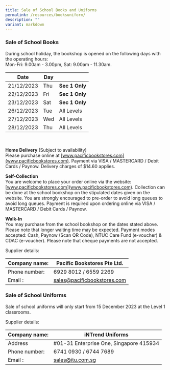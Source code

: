 ```yaml
---
title: Sale of School Books and Uniforms
permalink: /resources/booksuniform/
description: ""
variant: markdown
---
```

### **Sale of School Books**

During school holiday, the bookshop is opened on the following days with the operating hours:  
Mon-Fri: 9.00am - 3.00pm,  Sat: 9.00am - 11.30am.

|Date | Day |  |
| - | - | - |
| 21/12/2023 | Thu | **Sec 1 Only** |
| 22/12/2023 | Fri | **Sec 1 Only** |
| 23/12/2023 | Sat | **Sec 1 Only** |
| 26/12/2023 | Tue | All Levels |
| 27/12/2023 | Wed | All Levels |
| 28/12/2023 | Thu | AIl Levels |

<br>

**Home Delivery** (Subject to availability)<br>
Please purchase online at [www.pacificbookstores.com](www.pacificbookstores.com).
Payment via VISA / MASTERCARD / Debit Cards / Paynow. Delivery charges of $14.60 applies.

**Self-Collection**<br>
You are welcome to place your order online via the website: [www.pacificbookstores.com](www.pacificbookstores.com). Collection can be done at the school bookshop on the stipulated dates given on the website.
You are strongly encouraged to pre-order to avoid long queues to avoid long queues. Payment is required upon ordering
online via VISA / MASTERCARD / Debit Cards / Paynow.


**Walk-In**<br>
You may purchase from the school bookshop on the dates stated above. Please note that longer waiting time may be expected.
Payment modes accepted: Cash, Paynow (Scan QR Code), NTUC Care Fund (e-voucher) &amp; CDAC (e-voucher).
Please note that cheque payments are not accepted.

Supplier details:  

|Company name:  | Pacific Bookstores Pte Ltd.|
| - |-|
|  Phone number: | 6929 8012 / 6559 2269 |
|  Email : | sales@pacificbookstores.com |

### **Sale of School Uniforms**

Sale of school uniforms will only start from 15 December 2023 at the Level 1 classrooms.  

Supplier details:  

|Company name:  | iNTrend Uniforms|
| - |-|
| Address| #01-31 Enterprise One, Singapore 415934|
|  Phone number: | 6741 0930 / 6744 7689|
|  Email : | sales@itu.com.sg |